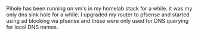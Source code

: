 Pihole has been running on vm's in my homelab stack for a while. it was my only dns sink hole for a while. I upgraded my router to pfsense and started using ad blocking via pfsense and these were only used for DNS querying for local DNS names.